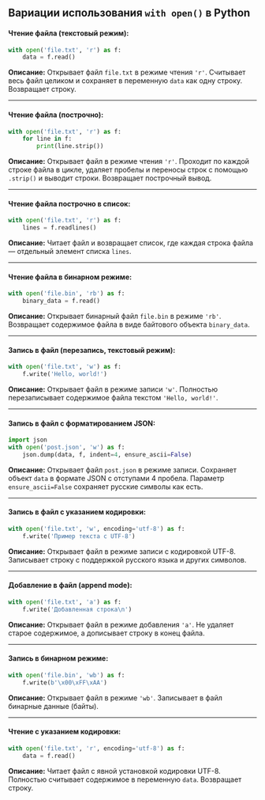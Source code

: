 ## Вариации использования `with open()` в Python

#### Чтение файла (текстовый режим):
```python
with open('file.txt', 'r') as f:
    data = f.read()
```
**Описание:** Открывает файл `file.txt` в режиме чтения `'r'`. Считывает весь файл целиком и сохраняет в переменную `data` как одну строку. Возвращает строку.

---

#### Чтение файла (построчно):
```python
with open('file.txt', 'r') as f:
    for line in f:
        print(line.strip())
```
**Описание:** Открывает файл в режиме чтения `'r'`. Проходит по каждой строке файла в цикле, удаляет пробелы и переносы строк с помощью `.strip()` и выводит строки. Возвращает построчный вывод.

---

#### Чтение файла построчно в список:
```python
with open('file.txt', 'r') as f:
    lines = f.readlines()
```
**Описание:** Читает файл и возвращает список, где каждая строка файла — отдельный элемент списка `lines`.

---

#### Чтение файла в бинарном режиме:
```python
with open('file.bin', 'rb') as f:
    binary_data = f.read()
```
**Описание:** Открывает бинарный файл `file.bin` в режиме `'rb'`. Возвращает содержимое файла в виде байтового объекта `binary_data`.

---

#### Запись в файл (перезапись, текстовый режим):
```python
with open('file.txt', 'w') as f:
    f.write('Hello, world!')
```
**Описание:** Открывает файл в режиме записи `'w'`. Полностью перезаписывает содержимое файла текстом `'Hello, world!'`.

---

#### Запись в файл с форматированием JSON:
```python
import json
with open('post.json', 'w') as f:
    json.dump(data, f, indent=4, ensure_ascii=False)
```
**Описание:** Открывает файл `post.json` в режиме записи. Сохраняет объект `data` в формате JSON с отступами 4 пробела. Параметр `ensure_ascii=False` сохраняет русские символы как есть.

---

#### Запись в файл с указанием кодировки:
```python
with open('file.txt', 'w', encoding='utf-8') as f:
    f.write('Пример текста с UTF-8')
```
**Описание:** Открывает файл в режиме записи с кодировкой UTF-8. Записывает строку с поддержкой русского языка и других символов.

---

#### Добавление в файл (append mode):
```python
with open('file.txt', 'a') as f:
    f.write('Добавленная строка\n')
```
**Описание:** Открывает файл в режиме добавления `'a'`. Не удаляет старое содержимое, а дописывает строку в конец файла.

---

#### Запись в бинарном режиме:
```python
with open('file.bin', 'wb') as f:
    f.write(b'\x00\xFF\xAA')
```
**Описание:** Открывает файл в режиме `'wb'`. Записывает в файл бинарные данные (байты).

---

#### Чтение с указанием кодировки:
```python
with open('file.txt', 'r', encoding='utf-8') as f:
    data = f.read()
```
**Описание:** Читает файл с явной установкой кодировки UTF-8. Полностью считывает содержимое в переменную `data`. Возвращает строку.
